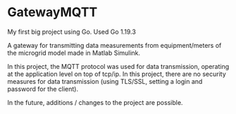# GatewayMQTT

My first big project using Go. 
Used Go 1.19.3 

A gateway for transmitting data measurements from equipment/meters of the microgrid model made in Matlab Simulink.

In this project, the MQTT protocol was used for data transmission, operating at the application level on top of tcp/ip. 
In this project, there are no security measures for data transmission (using TLS/SSL, setting a login and password for the client). 

In the future, additions / changes to the project are possible.
